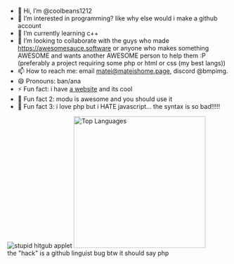 - 👋 Hi, I’m @coolbeans1212
- 👀 I’m interested in programming? like why else would i make a github account
- 🌱 I’m currently learning c++
- 💞️ I’m looking to collaborate with the guys who made <a href="https://web.archive.org/web/20240326184706/https://awesomesauce.software/">https://awesomesauce.software</a> or anyone who makes something AWESOME and wants another AWESOME person to help them :P (preferably a project requiring some php or html or css (my best langs))
- 📫 How to reach me: email matei@mateishome.page, discord @bmpimg.
- 😄 Pronouns: ban/ana
- ⚡ Fun fact: i have <a href="https://mateishome.page">a website</a> and its cool
- 🦟 Fun fact 2: modu is awesome and you should use it
- 🪿 Fun fact 3: i love php but i HATE javascript... the syntax is so bad!!!!!
<!---
coolbeans1212/coolbeans1212 is a ✨ special ✨ repository because its `README.md` (this file) appears on your GitHub profile.
You can click the Preview link to take a look at your changes.
--->

![stupid hitgub applet](https://github.com/user-attachments/assets/768a8e4a-b9a0-4a1d-87c0-2adce6f370b4)
<img src="https://github-readme-stats.vercel.app/api/top-langs/?username=coolbeans1212&langs_count=8&layout=compact&theme=catppuccin_mocha&hide_border=true&count_private=true" width=300px alt="Top Languages"/><br>
the "hack" is a github linguist bug btw it should say php
